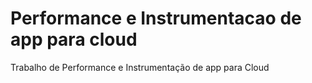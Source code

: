# Performance e Instrumentacao de app para cloud
 Trabalho de Performance e Instrumentação de app para Cloud
